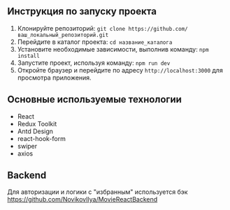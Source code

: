 ## Инструкция по запуску проекта
1. Клонируйте репозиторий: `git clone https://github.com/ваш_локальный_репозиторий.git`
2. Перейдите в каталог проекта: `cd название_каталога`
3. Установите необходимые зависимости, выполнив команду:
   `npm install`
4. Запустите проект, используя команду:
   `npm run dev`
5. Откройте браузер и перейдите по адресу `http://localhost:3000` для просмотра приложения.


## Основные используемые технологии
- React
- Redux Toolkit
- Antd Design
- react-hook-form
- swiper
- axios

## Backend
Для авторизации и логики с "избранным" используется бэк https://github.com/NovikovIlya/MovieReactBackend
  
  
